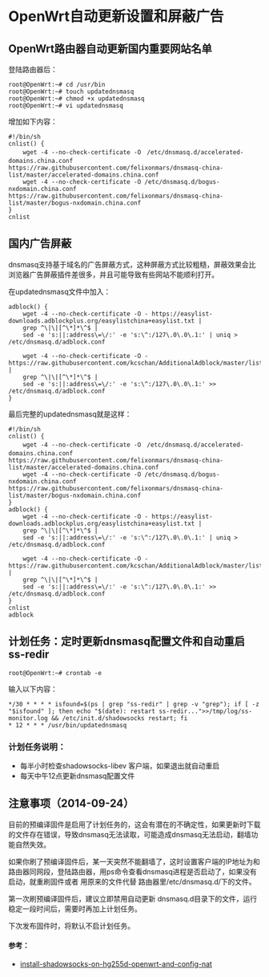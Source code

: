 # OpenWrt自动更新设置和屏蔽广告

## OpenWrt路由器自动更新国内重要网站名单
登陆路由器后：

	root@OpenWrt:~# cd /usr/bin
	root@OpenWrt:~# touch updatednsmasq
	root@OpenWrt:~# chmod +x updatednsmasq
	root@OpenWrt:~# vi updatednsmasq
	
增加如下内容：

	#!/bin/sh                                                                                                                                                               
	cnlist() {                                                                                                                                                              
		wget -4 --no-check-certificate -O　/etc/dnsmasq.d/accelerated-domains.china.conf　https://raw.githubusercontent.com/felixonmars/dnsmasq-china-list/master/accelerated-domains.china.conf
		wget -4 --no-check-certificate -O /etc/dnsmasq.d/bogus-nxdomain.china.conf https://raw.githubusercontent.com/felixonmars/dnsmasq-china-list/master/bogus-nxdomain.china.conf
	} 		
	cnlist
	
## 国内广告屏蔽

dnsmasq支持基于域名的广告屏蔽方式，这种屏蔽方式比较粗糙，屏蔽效果会比浏览器广告屏蔽插件差很多，并且可能导致有些网站不能顺利打开。

在updatednsmasq文件中加入：

	adblock() {                                                                                                                                                             
	    wget -4 --no-check-certificate -O - https://easylist-downloads.adblockplus.org/easylistchina+easylist.txt |                                                     
	    grep ^\|\|[^\*]*\^$ |                                                                                                                                           
	    sed -e 's:||:address\=\/:' -e 's:\^:/127\.0\.0\.1:' | uniq > /etc/dnsmasq.d/adblock.conf                                                                        
	                                                                                                                                                                        
	    wget -4 --no-check-certificate -O - https://raw.githubusercontent.com/kcschan/AdditionalAdblock/master/list.txt |                                               
	    grep ^\|\|[^\*]*\^$ |                                                                                                                                           
	    sed -e 's:||:address\=\/:' -e 's:\^:/127\.0\.0\.1:' >> /etc/dnsmasq.d/adblock.conf                                                                              
	} 

最后完整的updatednsmasq就是这样：

	#!/bin/sh                                                                                                                                                               
	cnlist() {                                                                                                                                                              
		wget -4 --no-check-certificate -O　/etc/dnsmasq.d/accelerated-domains.china.conf　https://raw.githubusercontent.com/felixonmars/dnsmasq-china-list/master/accelerated-domains.china.conf
		wget -4 --no-check-certificate -O /etc/dnsmasq.d/bogus-nxdomain.china.conf https://raw.githubusercontent.com/felixonmars/dnsmasq-china-list/master/bogus-nxdomain.china.conf
	} 		
	adblock() {                                                                                                                                                             
	    wget -4 --no-check-certificate -O - https://easylist-downloads.adblockplus.org/easylistchina+easylist.txt |                                                     
	    grep ^\|\|[^\*]*\^$ |                                                                                                                                           
	    sed -e 's:||:address\=\/:' -e 's:\^:/127\.0\.0\.1:' | uniq > /etc/dnsmasq.d/adblock.conf                                                                        
	                                                                                                                                                                        
	    wget -4 --no-check-certificate -O - https://raw.githubusercontent.com/kcschan/AdditionalAdblock/master/list.txt |                                               
	    grep ^\|\|[^\*]*\^$ |                                                                                                                                           
	    sed -e 's:||:address\=\/:' -e 's:\^:/127\.0\.0\.1:' >> /etc/dnsmasq.d/adblock.conf                                                                              
	} 
	cnlist
	adblock

## 计划任务：定时更新dnsmasq配置文件和自动重启 ss-redir

	root@OpenWrt:~# crontab -e
	
输入以下内容：

	*/30 * * * * isfound=$(ps | grep "ss-redir" | grep -v "grep"); if [ -z "$isfound" ]; then echo "$(date): restart ss-redir...">>/tmp/log/ss-monitor.log && /etc/init.d/shadowsocks restart; fi
	* 12 * * * /usr/bin/updatednsmasq


### 计划任务说明：
- 每半小时检查shadowsocks-libev 客户端，如果退出就自动重启
- 每天中午12点更新dnsmasq配置文件

## 注意事项（2014-09-24）

目前的预编译固件是启用了计划任务的，这会有潜在的不确定性，如果更新时下载的文件存在错误，导致dnsmasq无法读取，可能造成dnsmasq无法启动，翻墙功能自然失效。

如果你刷了预编译固件后，某一天突然不能翻墙了，这时设置客户端的IP地址为和路由器同网段，登陆路由器，用ps命令查看dnsmasq进程是否启动了，如果没有启动，就重刷固件或者 用原来的文件代替 路由器里/etc/dnsmasq.d/下的文件。

第一次刷预编译固件后，建议立即禁用自动更新 dnsmasq.d目录下的文件，运行稳定一段时间后，需要时再加上计划任务。

下次发布固件时，将默认不启计划任务。



#### 参考：
- [install-shadowsocks-on-hg255d-openwrt-and-config-nat](http://www.shuyz.com/install-shadowsocks-on-hg255d-openwrt-and-config-nat.html)
